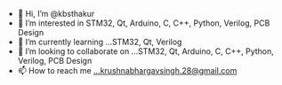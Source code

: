 - 👋 Hi, I’m @kbsthakur
- 👀 I’m interested in STM32, Qt, Arduino, C, C++, Python, Verilog, PCB Design
- 🌱 I’m currently learning ...STM32, Qt, Verilog
- 💞️ I’m looking to collaborate on ...STM32, Qt, Arduino, C, C++, Python, Verilog, PCB Design
- 📫 How to reach me ...krushnabhargavsingh.28@gmail.com

<!---
kbsthakur/kbsthakur is a ✨ special ✨ repository because its `README.md` (this file) appears on your GitHub profile.
You can click the Preview link to take a look at your changes.
--->
